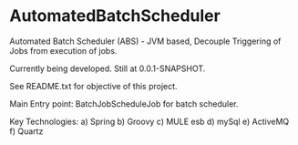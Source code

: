 AutomatedBatchScheduler
=======================

Automated Batch Scheduler (ABS) - JVM based, Decouple Triggering of Jobs from execution of jobs.

Currently being developed. Still at 0.0.1-SNAPSHOT.

See README.txt for objective of this project.

Main Entry point: BatchJobScheduleJob for batch scheduler.

Key Technologies:
a) Spring
b) Groovy
c) MULE esb
d) mySql
e) ActiveMQ
f) Quartz
